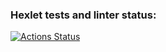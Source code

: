 ### Hexlet tests and linter status:
[![Actions Status](https://github.com/veyurievna/frontend-project-44/workflows/hexlet-check/badge.svg)](https://github.com/veyurievna/frontend-project-44/actions)